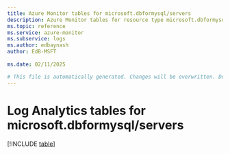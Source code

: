 ```yaml
---
title: Azure Monitor tables for microsoft.dbformysql/servers
description: Azure Monitor tables for resource type microsoft.dbformysql/servers
ms.topic: reference
ms.service: azure-monitor
ms.subservice: logs
ms.author: edbaynash
author: EdB-MSFT
   
ms.date: 02/11/2025

# This file is automatically generated. Changes will be overwritten. Do not change this file directly.
---
```


# Log Analytics tables for microsoft.dbformysql/servers  

[!INCLUDE [table](~/reusable-content/ce-skilling/azure/includes/azure-monitor/reference/tables/microsoft-dbformysql_servers-include.md)]

